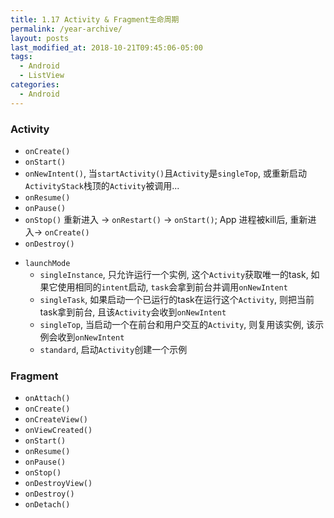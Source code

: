 ```yaml
---
title: 1.17 Activity & Fragment生命周期
permalink: /year-archive/
layout: posts
last_modified_at: 2018-10-21T09:45:06-05:00
tags:
  - Android
  - ListView
categories:
  - Android
---
```


### Activity
* `onCreate()`
* `onStart()`
* `onNewIntent()`, 当`startActivity()`且`Activity`是`singleTop`, 或重新启动`ActivityStack`栈顶的`Activity`被调用...
* `onResume()`
* `onPause()`
* `onStop()` 重新进入 -> `onRestart()` -> `onStart()`; App 进程被kill后, 重新进入-> `onCreate()`
* `onDestroy()`

- `launchMode`
  - `singleInstance`, 只允许运行一个实例, 这个`Activity`获取唯一的task, 如果它使用相同的`intent`启动, `task`会拿到前台并调用`onNewIntent`
  - `singleTask`, 如果启动一个已运行的task在运行这个`Activity`, 则把当前task拿到前台, 且该`Activity`会收到`onNewIntent`
  - `singleTop`, 当启动一个在前台和用户交互的`Activity`, 则复用该实例, 该示例会收到`onNewIntent`
  - `standard`, 启动`Activity`创建一个示例

### Fragment
* `onAttach()`
* `onCreate()`
* `onCreateView()`
* `onViewCreated()`
* `onStart()`
* `onResume()`
* `onPause()`
* `onStop()`
* `onDestroyView()`
* `onDestroy()`
* `onDetach()`
